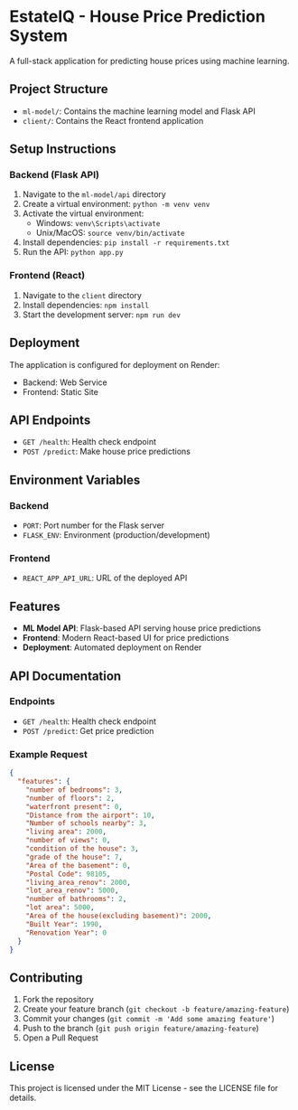# EstateIQ - House Price Prediction System

A full-stack application for predicting house prices using machine learning.

## Project Structure

- `ml-model/`: Contains the machine learning model and Flask API
- `client/`: Contains the React frontend application

## Setup Instructions

### Backend (Flask API)

1. Navigate to the `ml-model/api` directory
2. Create a virtual environment: `python -m venv venv`
3. Activate the virtual environment:
   - Windows: `venv\Scripts\activate`
   - Unix/MacOS: `source venv/bin/activate`
4. Install dependencies: `pip install -r requirements.txt`
5. Run the API: `python app.py`

### Frontend (React)

1. Navigate to the `client` directory
2. Install dependencies: `npm install`
3. Start the development server: `npm run dev`

## Deployment

The application is configured for deployment on Render:

- Backend: Web Service
- Frontend: Static Site

## API Endpoints

- `GET /health`: Health check endpoint
- `POST /predict`: Make house price predictions

## Environment Variables

### Backend
- `PORT`: Port number for the Flask server
- `FLASK_ENV`: Environment (production/development)

### Frontend
- `REACT_APP_API_URL`: URL of the deployed API

## Features

- **ML Model API**: Flask-based API serving house price predictions
- **Frontend**: Modern React-based UI for price predictions
- **Deployment**: Automated deployment on Render

## API Documentation

### Endpoints

- `GET /health`: Health check endpoint
- `POST /predict`: Get price prediction

### Example Request

```json
{
  "features": {
    "number of bedrooms": 3,
    "number of floors": 2,
    "waterfront present": 0,
    "Distance from the airport": 10,
    "Number of schools nearby": 3,
    "living area": 2000,
    "number of views": 0,
    "condition of the house": 3,
    "grade of the house": 7,
    "Area of the basement": 0,
    "Postal Code": 98105,
    "living_area_renov": 2000,
    "lot_area_renov": 5000,
    "number of bathrooms": 2,
    "lot area": 5000,
    "Area of the house(excluding basement)": 2000,
    "Built Year": 1990,
    "Renovation Year": 0
  }
}
```

## Contributing

1. Fork the repository
2. Create your feature branch (`git checkout -b feature/amazing-feature`)
3. Commit your changes (`git commit -m 'Add some amazing feature'`)
4. Push to the branch (`git push origin feature/amazing-feature`)
5. Open a Pull Request

## License

This project is licensed under the MIT License - see the LICENSE file for details. 